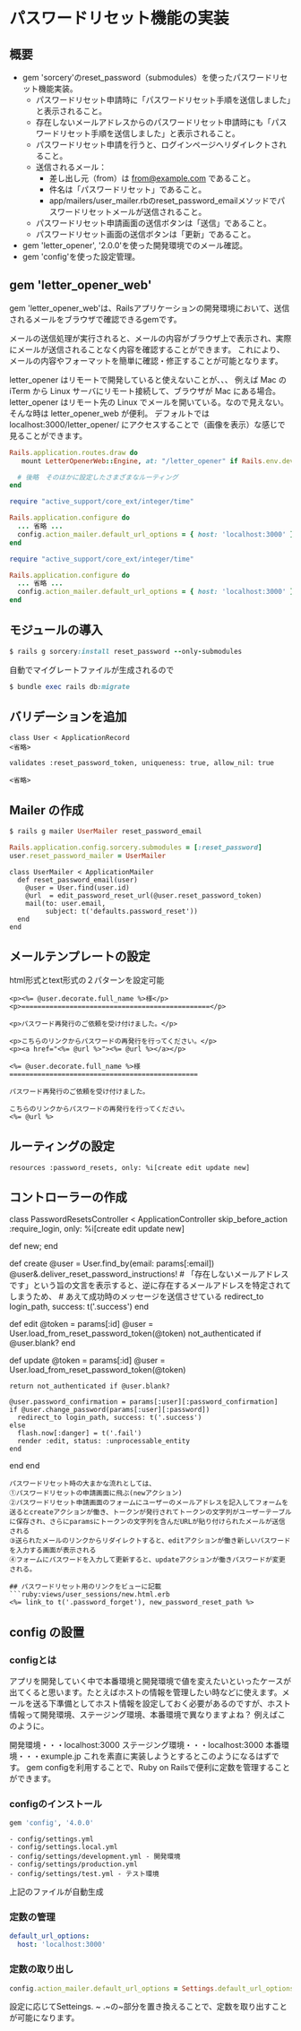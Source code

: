 # パスワードリセット機能の実装

## 概要
* gem 'sorcery'のreset_password（submodules）を使ったパスワードリセット機能実装。
  * パスワードリセット申請時に「パスワードリセット手順を送信しました」と表示されること。
  * 存在しないメールアドレスからのパスワードリセット申請時にも「パスワードリセット手順を送信しました」と表示されること。
  * パスワードリセット申請を行うと、ログインページへリダイレクトされること。
  * 送信されるメール：
    * 差し出し元（from）は from@example.com であること。
    * 件名は「パスワードリセット」であること。
    * app/mailers/user_mailer.rbのreset_password_emailメソッドでパスワードリセットメールが送信されること。
  * パスワードリセット申請画面の送信ボタンは「送信」であること。
  * パスワードリセット画面の送信ボタンは「更新」であること。
* gem 'letter_opener', '2.0.0'を使った開発環境でのメール確認。
* gem 'config'を使った設定管理。

## gem 'letter_opener_web'
gem 'letter_opener_web'は、Railsアプリケーションの開発環境において、送信されるメールをブラウザで確認できるgemです。

メールの送信処理が実行されると、メールの内容がブラウザ上で表示され、実際にメールが送信されることなく内容を確認することができます。
これにより、メールの内容やフォーマットを簡単に確認・修正することが可能となります。

 letter_opener はリモートで開発していると使えないことが、、、
 例えば Mac の iTerm から Linux サーバにリモート接続して、ブラウザが Mac にある場合。letter_opener はリモート先の Linux でメールを開いている。なので見えない。
そんな時は letter_opener_web が便利。
デフォルトでは localhost:3000/letter_opener/ にアクセスすることで（画像を表示）な感じで見ることができます。

```ruby:config/routes.rb
Rails.application.routes.draw do
   mount LetterOpenerWeb::Engine, at: "/letter_opener" if Rails.env.development?

  # 後略　そのほかに設定したさまざまなルーティング
end
```
```ruby:config/environments/development.rb
require "active_support/core_ext/integer/time"

Rails.application.configure do
  ... 省略 ...
  config.action_mailer.default_url_options = { host: 'localhost:3000' }
end
```
```ruby:config/environments/test.rb
require "active_support/core_ext/integer/time"

Rails.application.configure do
  ... 省略 ...
  config.action_mailer.default_url_options = { host: 'localhost:3000' }
end
```
## モジュールの導入
```ruby
$ rails g sorcery:install reset_password --only-submodules
```
自動でマイグレートファイルが生成されるので
```ruby
$ bundle exec rails db:migrate
```
## バリデーションを追加
```ruby:
class User < ApplicationRecord
<省略>

validates :reset_password_token, uniqueness: true, allow_nil: true

<省略>
```
## Mailer の作成
```ruby
$ rails g mailer UserMailer reset_password_email
```
```ruby:config/initializers/sorcery.rb
Rails.application.config.sorcery.submodules = [:reset_password]
user.reset_password_mailer = UserMailer
```
```ruby:Mailer
class UserMailer < ApplicationMailer
  def reset_password_email(user)
    @user = User.find(user.id)
    @url  = edit_password_reset_url(@user.reset_password_token)
    mail(to: user.email,
         subject: t('defaults.password_reset'))
  end
end
```

## メールテンプレートの設定
html形式とtext形式の２パターンを設定可能
```html:
<p><%= @user.decorate.full_name %>様</p>
<p>===============================================</p>

<p>パスワード再発行のご依頼を受け付けました。</p>

<p>こちらのリンクからパスワードの再発行を行ってください。</p>
<p><a href="<%= @url %>"><%= @url %></a></p>
```

```text
<%= @user.decorate.full_name %>様
===============================================

パスワード再発行のご依頼を受け付けました。

こちらのリンクからパスワードの再発行を行ってください。
<%= @url %>
```
## ルーティングの設定
```ruby:
resources :password_resets, only: %i[create edit update new]
```

## コントローラーの作成
class PasswordResetsController < ApplicationController
  skip_before_action :require_login, only: %i[create edit update new]

  def new; end

  def create
    @user = User.find_by(email: params[:email])
    @user&.deliver_reset_password_instructions!
    # 「存在しないメールアドレスです」という旨の文言を表示すると、逆に存在するメールアドレスを特定されてしまうため、
    # あえて成功時のメッセージを送信させている
    redirect_to login_path, success: t('.success')
  end

  def edit
    @token = params[:id]
    @user = User.load_from_reset_password_token(@token)
    not_authenticated if @user.blank?
  end

  def update
    @token = params[:id]
    @user = User.load_from_reset_password_token(@token)

    return not_authenticated if @user.blank?

    @user.password_confirmation = params[:user][:password_confirmation]
    if @user.change_password(params[:user][:password])
      redirect_to login_path, success: t('.success')
    else
      flash.now[:danger] = t('.fail')
      render :edit, status: :unprocessable_entity
    end
  end
end
```
パスワードリセット時の大まかな流れとしては、
①パスワードリセットの申請画面に飛ぶ(newアクション)
②パスワードリセット申請画面のフォームにユーザーのメールアドレスを記入してフォームを送るとcreateアクションが働き、トークンが発行されてトークンの文字列がユーザーテーブルに保存され、さらにparamsにトークンの文字列を含んだURLが貼り付けられたメールが送信される
③送られたメールのリンクからリダイレクトすると、editアクションが働き新しいパスワードを入力する画面が表示される
④フォームにパスワードを入力して更新すると、updateアクションが働きパスワードが変更される。

## パスワードリセット用のリンクをビューに記載
```ruby:views/user_sessions/new.html.erb
<%= link_to t('.password_forget'), new_password_reset_path %>
```

## config の設置
### configとは
アプリを開発していく中で本番環境と開発環境で値を変えたいといったケースが出てくると思います。たとえばホストの情報を管理したい時などに使えます。メールを送る下準備としてホスト情報を設定しておく必要があるのですが、ホスト情報って開発環境、ステージング環境、本番環境で異なりますよね？ 例えばこのように。

開発環境・・・localhost:3000
ステージング環境・・・localhost:3000
本番環境・・・exumple.jp
これを素直に実装しようとするとこのようになるはずです。 gem configを利用することで、Ruby on Railsで便利に定数を管理することができます。

### configのインストール
```ruby
gem 'config', '4.0.0'
```
```
- config/settings.yml
- config/settings.local.yml
- config/settings/development.yml - 開発環境
- config/settings/production.yml
- config/settings/test.yml - テスト環境
```
上記のファイルが自動生成

### 定数の管理
```ruby:config/settings.development.yml
default_url_options:
  host: 'localhost:3000'
```

### 定数の取り出し
```ruby:config/enviroments/development.rb
config.action_mailer.default_url_options = Settings.default_url_options.to_h
```
設定に応じてSetteings. ~ .~の~部分を置き換えることで、定数を取り出すことが可能になります。
